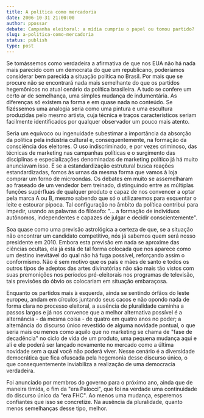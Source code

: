 ```yaml
---
title: A política como mercadoria
date: 2006-10-31 21:00:00
author: ppossar
debate: Campanha eleitoral: a mídia cumpriu o papel ou tomou partido?
slug: a-politica-como-mercadoria
status: publish 
type: post
---
```


Se tomássemos como verdadeira a afirmativa de que nos EUA não há nada mais parecido com um democrata do que um republicano, poderíamos considerar bem parecida a situação política no Brasil. Por mais que se procure não se encontrará nada mais semelhante do que os partidos hegemônicos no atual cenário da política brasileira. A tudo se confere um certo ar de semelhança, uma simples mudança de indumentária. As diferenças só existem na forma e em quase nada no conteúdo. Se fizéssemos uma analogia seria como uma pintura e uma escultura produzidas pelo mesmo artista, cuja técnica e traços característicos seriam facilmente identificados por qualquer observador um pouco mais atento.

Seria um equívoco ou ingenuidade subestimar a importância da absorção da política pela indústria cultural e, consequentemente, na formação da consciência dos eleitores. O uso indiscriminado, e por vezes criminoso, das técnicas de marketing nas campanhas políticas e o surgimento das disciplinas e especializações denominadas de marketing político já há muito anunciavam isso. E se a estandardização estrutural busca reações estandardizadas, fomos às urnas da mesma forma que vamos à loja comprar um forno de microondas. Os debates em muito se assemelharam ao fraseado de um vendedor bem treinado, distinguindo entre as múltiplas funções supérfluas de qualquer produto e capaz de nos convencer a optar pela marca A ou B, mesmo sabendo que só o utilizaremos para esquentar o leite e estourar pipoca. Tal configuração no âmbito da política contribui para impedir, usando as palavras do filósofo: "... a formação de indivíduos autônomos, independentes e capazes de julgar e decidir conscientemente".

 Soa quase como uma previsão astrológica a certeza de que, se a situação não encontrar um candidato competitivo, nós já sabemos quem será nosso presidente em 2010. Embora esta previsão em nada se aproxime das ciências ocultas, ela já está de tal forma colocada que nos aparece como um destino inevitável do qual não há fuga possível, reforçando assim o conformismo. Não é sem motivo que os pais e mães de santo e todos os outros tipos de adeptos das artes divinatórias não são mais tão vistos com suas premonições nos períodos pré-eleitorais nos programas de televisão, tais previsões do óbvio os colocariam em situação embaraçosa.

Enquanto os partidos mais à esquerda, ainda se sentindo órfãos do leste europeu, andam em círculos juntando seus cacos e não opondo nada de forma clara no processo eleitoral, a ausência de pluralidade caminha a passos largos e já nos convence que a melhor alternativa possível é a alternância - da mesma coisa - de quatro em quatro anos no poder; a alternância do discurso único revestido de alguma novidade pontual, o que seria mais ou menos como aquilo que no marketing se chama de "fase de decadência" no ciclo de vida de um produto, uma pequena mudança aqui e ali e ele poderá ser lançado novamente no mercado como a última novidade sem a qual você não poderá viver. Nesse cenário é a diversidade democrática que fica ofuscada pela hegemonia desse discurso único, o que consequentemente inviabiliza a realização de uma democracia verdadeira.

Foi anunciado por membros do governo para o próximo ano, ainda que de maneira tímida, o fim da "era Palocci", que foi na verdade uma continuidade do discurso único da "era FHC". Ao menos uma mudança, esperemos confiantes que isso se concretize. Na ausência da pluralidade, quanto menos semelhanças desse tipo, melhor.
